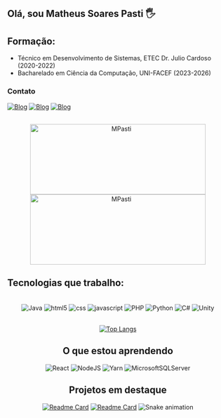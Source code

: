 ## Olá, sou Matheus Soares Pasti 🖐
## Formação:
- Técnico em Desenvolvimento de Sistemas, ETEC Dr. Julio Cardoso (2020-2022)
- Bacharelado em Ciência da Computação, UNI-FACEF (2023-2026)
### Contato

[![Blog](https://img.shields.io/badge/Instagram-E4405F?style=for-the-badge&logo=instagram&logoColor=white)](https://www.instagram.com/pastimatheus/)
[![Blog](https://img.shields.io/badge/Twitter-1DA1F2?style=for-the-badge&logo=twitter&logoColor=white)](https://twitter.com/PastiMatheus)
[![Blog](https://img.shields.io/badge/LinkedIn-0077B5?style=for-the-badge&logo=linkedin&logoColor=white)](https://www.linkedin.com/in/matheus-pasti-7278b6253/)
<br></br>
 <p align="center">
  <img width="400em" height="160em" src="https://github-readme-stats.vercel.app/api?username=MPasti&show_icons=true&locale=en&theme=dracula" alt="MPasti"/>
  <img width="400em" height="160em" src="https://github-readme-streak-stats.herokuapp.com/?user=MPasti&theme=dracula" alt="MPasti" />
</p>

## Tecnologias que trabalho:
<div style="display: inline_block" align="center"><br/>
  <img align="center" alt="Java" src="https://img.shields.io/badge/Java-ED8B00?style=for-the-badge&logo=openjdk&logoColor=white"/>
  <img align="center" alt="html5" src="https://img.shields.io/badge/HTML5-E34F26?style=for-the-badge&logo=html5&logoColor=white"/>
  <img align="center" alt="css" src="https://img.shields.io/badge/CSS3-1572B6?style=for-the-badge&logo=css3&logoColor=white"/>
  <img align="center" alt="javascript" src="https://img.shields.io/badge/JavaScript-323330?style=for-the-badge&logo=javascript&logoColor=F7DF1E"/>
  <img align="center" alt="PHP" src="https://img.shields.io/badge/PHP-777BB4?style=for-the-badge&logo=php&logoColor=white"/>
  <img align="center" alt="Python" src="https://img.shields.io/badge/Python-14354C?style=for-the-badge&logo=python&logoColor=white"/>
  <img align="center" alt="C#" src="https://img.shields.io/badge/C%23-239120?style=for-the-badge&logo=c-sharp&logoColor=white"/>
  <img align="center" alt="Unity" src="https://img.shields.io/badge/Unity-100000?style=for-the-badge&logo=unity&logoColor=white"/>
<br></br>
 
 [![Top Langs](https://github-readme-stats.vercel.app/api/top-langs/?username=MPasti&layout=donut)](https://github.com/anuraghazr/github-readme-stats)

## O que estou aprendendo
  ![React](https://img.shields.io/badge/react-%2320232a.svg?style=for-the-badge&logo=react&logoColor=%2361DAFB)
  ![NodeJS](https://img.shields.io/badge/node.js-6DA55F?style=for-the-badge&logo=node.js&logoColor=white)
  ![Yarn](https://img.shields.io/badge/yarn-%232C8EBB.svg?style=for-the-badge&logo=yarn&logoColor=white)
  ![MicrosoftSQLServer](https://img.shields.io/badge/Microsoft%20SQL%20Server-CC2927?style=for-the-badge&logo=microsoft%20sql%20server&logoColor=white)

## Projetos em destaque

  [![Readme Card](https://github-readme-stats.vercel.app/api/pin/?username=MPasti&repo=Traume-Game-TCC)](https://github.com/MPasti/Traume-Game-TCC)
 [![Readme Card](https://github-readme-stats.vercel.app/api/pin/?username=MPasti&repo=primeiro-app-react)](https://github.com/MPasti/primeiro-app-react)
  ![Snake animation](https://github.com/danielbped/danielbped/blob/output/github-contribution-grid-snake.svg)
</div>
